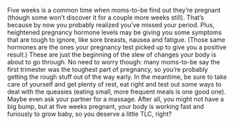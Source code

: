 Five weeks is a common time when moms-to-be find out they’re pregnant (though some won’t discover it for a couple more weeks still). That’s because by now you probably realized you’ve missed your period. Plus, heightened pregnancy hormone levels may be giving you some symptoms that are tough to ignore, like sore breasts, nausea and fatigue. (Those same hormones are the ones your pregnancy test picked up to give you a positive result.) These are just the beginning of the slew of changes your body is about to go through. No need to worry though: many moms-to-be say the first trimester was the toughest part of pregnancy, so you’re probably getting the rough stuff out of the way early. In the meantime, be sure to take care of yourself and get plenty of rest, eat right and test out some ways to deal with the queasies (eating small, more frequent meals is one good one). Maybe even ask your partner for a massage. After all, you might not have a big bump, but at five weeks pregnant, your body is working fast and furiously to grow baby, so you deserve a little TLC, right?